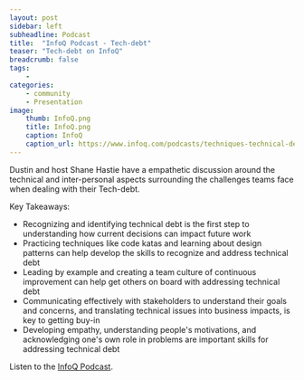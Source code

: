 ```yaml
---
layout: post
sidebar: left
subheadline: Podcast
title:  "InfoQ Podcast - Tech-debt"
teaser: "Tech-debt on InfoQ"
breadcrumb: false
tags:
    - 
categories:
    - community
    - Presentation
image:
    thumb: InfoQ.png
    title: InfoQ.png
    caption: InfoQ
    caption_url: https://www.infoq.com/podcasts/techniques-technical-debt-dustin-thostenson/
---
```


Dustin and host Shane Hastie have a empathetic discussion around the technical and inter-personal aspects surrounding the challenges teams face when dealing with their Tech-debt.   

Key Takeaways:
- Recognizing and identifying technical debt is the first step to understanding how current decisions can impact future work
- Practicing techniques like code katas and learning about design patterns can help develop the skills to recognize and address technical debt
- Leading by example and creating a team culture of continuous improvement can help get others on board with addressing technical debt
- Communicating effectively with stakeholders to understand their goals and concerns, and translating technical issues into business impacts, is key to getting buy-in
- Developing empathy, understanding people's motivations, and acknowledging one's own role in problems are important skills for addressing technical debt

Listen to the <a href="https://www.infoq.com/podcasts/techniques-technical-debt-dustin-thostenson/" target='new'>InfoQ Podcast</a>.